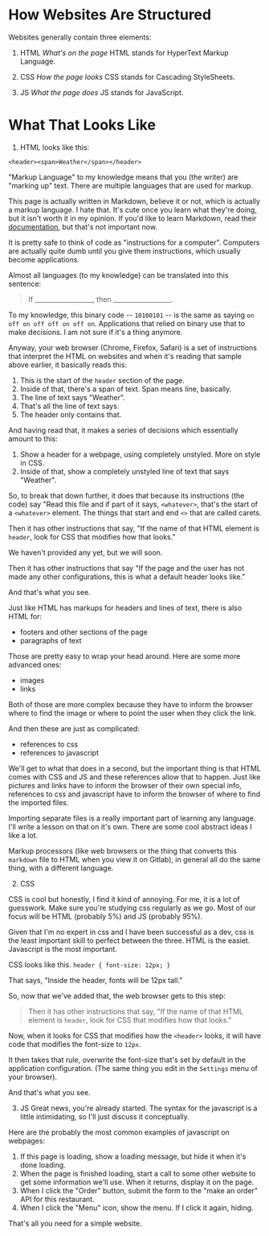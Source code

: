 # How Websites Are Structured
Websites generally contain three elements:

1. HTML
*What's on the page*
HTML stands for HyperText Markup Language.

2. CSS
*How the page looks*
CSS stands for Cascading StyleSheets.

3. JS
*What the page does*
JS stands for JavaScript. 

# What That Looks Like
1. HTML looks like this: 

`<header><span>Weather</span></header>`

"Markup Language" to my knowledge means that you (the writer) are "marking up" text. There are multiple languages that are used for markup. 

This page is actually written in Markdown, believe it or not, which is actually a markup language. I hate that. It's cute once you learn what they're doing, but it isn't worth it in my opinion. If you'd like to learn Markdown, read their [documentation](https://www.markdownguide.org/cheat-sheet/), but that's not important now.

It is pretty safe to think of code as "instructions for a computer". Computers are actually quite dumb until you give them instructions, which usually become applications. 

Almost all languages (to my knowledge) can be translated into this sentence:

> If __________________, then __________________.

To my knowledge, this binary code -- `10100101` -- is the same as saying `on off on off off on off on`. Applications that relied on binary use that to make decisions. I am not sure if it's a thing anymore.

Anyway, your web browser (Chrome, Firefox, Safari) is a set of instructions that interpret the HTML on websites and when it's reading that sample above earlier, it basically reads this:

1. This is the start of the `header` section of the page.
2. Inside of that, there's a span of text. Span means line, basically.
3. The line of text says "Weather".
4. That's all the line of text says.
5. The header only contains that.

And having read that, it makes a series of decisions which essentially amount to this:

1. Show a header for a webpage, using completely unstyled. More on style in CSS.
2. Inside of that, show a completely unstyled line of text that says "Weather".

So, to break that down further, it does that because its instructions (the code) say "Read this file and if part of it says, `<whatever>`, that's the start of a `<whatever>` element. The things that start and end `<>` that are called carets.

Then it has other instructions that say, "If the name of that HTML element is `header`, look for CSS that modifies how that looks."

We haven't provided any yet, but we will soon.

Then it has other instructions that say "If the page and the user has not made any other configurations, this is what a default header looks like."

And that's what you see.

Just like HTML has markups for headers and lines of text, there is also HTML for:
- footers and other sections of the page
- paragraphs of text 

Those are pretty easy to wrap your head around. Here are some more advanced ones:
- images
- links

Both of those are more complex because they have to inform the browser where to find the image or where to point the user when they click the link. 

And then these are just as complicated:
- references to css
- references to javascript

We'll get to what that does in a second, but the important thing is that HTML comes with CSS and JS and these references allow that to happen. Just like pictures and links have to inform the browser of their own special info, references to css and javascript have to inform the browser of where to find the imported files.

Importing separate files is a really important part of learning any language. I'll write a lesson on that on it's own. There are some cool abstract ideas I like a lot. 

Markup processors (like web browsers or the thing that converts this `markdown` file to HTML when you view it on Gitlab), in general all do the same thing, with a different language.

2. CSS 

CSS is cool but honestly, I find it kind of annoying. For me, it is a lot of guesswork. Make sure you're studying css regularly as we go. Most of our focus will be HTML (probably 5%) and JS (probably 95%). 

Given that I'm no expert in css and I have been successful as a dev, css is the least important skill to perfect between the three. HTML is the easiet. Javascript is the most important.

CSS looks like this. `header { font-size: 12px; }`

That says, "Inside the header, fonts will be 12px tall." 

So, now that we've added that, the web browser gets to this step:

> Then it has other instructions that say, "If the name of that HTML element is `header`, look for CSS that modifies how that looks."

Now, when it looks for CSS that modifies how the `<header>` looks, it will have code that modifies the font-size to `12px`. 

It then takes that rule, overwrite the font-size that's set by default in the application configuration. (The same thing you edit in the `Settings` menu of your browser).

And that's what you see.

3. JS 
Great news, you're already started. The syntax for the javascript is a little intimidating, so I'll just discuss it conceptually.

Here are the probably the most common examples of javascript on webpages:

1. If this page is loading, show a loading message, but hide it when it's done loading.
2. When the page is finished loading, start a call to some other website to get some information we'll use. When it returns, display it on the page.
3. When I click the "Order" button, submit the form to the "make an order" API for this restaurant.
4. When I click the "Menu" icon, show the menu. If I click it again, hiding.

That's all you need for a simple website.